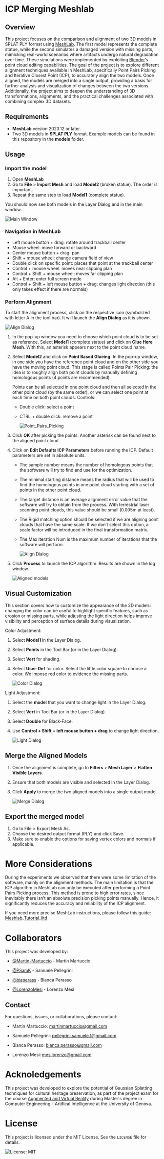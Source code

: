 # ICP Merging Meshlab

## Overview

This project focuses on the comparison and alignment of two 3D models in SPLAT PLY format using [MeshLab](https://www.meshlab.net/). The first model represents the complete statue, while the second simulates a damaged version with missing parts, mimicking real-world scenarios where artifacts undergo natural degradation over time. These simulations were implemented by exploiting [Blender](https://docs.blender.org/)’s point cloud editing capabilities. The goal of the project is to explore different alignment techniques available in MeshLab, specifically Point Pairs Picking and Iterative Closest Point (ICP), to accurately align the two models. Once aligned, the models are merged into a single output, providing a basis for further analysis and visualization of changes between the two versions. Additionally, the project aims to deepen the understanding of 3D transformations, alignments, and the practical challenges associated with combining complex 3D datasets. 

## Requirements

- **MeshLab** version 2023.12 or later.
- Two 3D models in **SPLAT PLY** format. Example models can be found in this repository in the **models** folder.

## Usage

### Import the model

1) Open **MeshLab**
2) Go to **File** > **Import Mesh** and load **Model2** (broken statue). The order is important.
3) Repeat the same step to load **Model1** (complete statue).

You should now see both models in the Layer Dialog and in the main window.

![Main Window](images/models/satiroebaccante_divisi_meshlab.png)

### Navigation in MeshLab 

- Left mouse button + drag: rotate around trackball center
- Mouse wheel: move forward or backward
- Center mouse button + drag: pan
- Shift + mouse wheel: change camera field of view
- Double click on specific point: places that point at the trackball center
- Control + mouse wheel: moves near clipping plan
- Control + Shift + mouse wheel: moves far clipping plan
- Alt + Enter: enter full screen mode
- Control + Shift + left mouse button + drag: changes light direction (this only takes effect if there are normals)

### Perform Alignment 

To start the alignment process, click on the respective icon (symbolized with letter A in the tool bar). It will launch the **Align Dialog** as it is shown.

![Align Dialog](images/windows_dialogs/align_dialog.png)

1) In the pop-up window you need to choose which point cloud is to be set as reference. Select **Model1** (complete statue) and click on **Glue Here Mesh**. With this, an asterisk appears next to the point cloud name.
   
2) Select **Model2** and click on **Point Based Glueing**. In the pop-up window, in one side you have the reference point cloud and on the other side you have the moving point cloud.
   This stage is called Points Pair Picking: the idea is to roughly align both point clouds by manually defining homologous points (4 points are recommended).

   Points can be all selected in one point cloud and then all selected in the other point cloud (by the same order), or we can select one point at each time on both point clouds.
   Controls:
   - Double click: select a point
   - CTRL + double click: remove a point

     ![Point_Pairs_Picking](images/models/satiroebaccante_icp_meshlab.png)
     
4) Click **OK** after picking the points. Another asterisk can be found next to the aligned point cloud.
5) Click on **Edit Defaults ICP Parameters** before running the ICP. Default parameters are set in absolute units.
   - The sample number means the number of homologous points that the software will try to find and use for the optimization.
   - The minimal starting distance means the radius that will be used to find the homologous points in one point cloud starting with a set of points in the other point cloud.
   - The target distance is an average alignment error value that the software will try to obtain from the process. With terrestrial laser scanning point clouds, this value should be small (0.005m at least).
   - The Rigid matching option should be selected if we are aligning point clouds that have the same scale. If we don’t select this option, a scale factor will be introduced in the final transformation matrix.
   - The Max Iteration Num is the maximum number of iterations that the software will perform.

     ![Align Dialog](images/windows_dialogs/icp_dialog.png)

6) Click **Process** to launch the ICP algorithm. Results are shown in the log window.
  
   ![Aligned models](images/models/satiroebaccante_merging_meshalb2.png) 

## Visual Customization

This section covers how to customize the appearance of the 3D models: changing the color can be useful to highlight specific features, such as erosion or missing parts, while adjusting the light direction helps improve visibility and perception of surface details during visualization.

Color Adjustment:
1) Select **Model1** in the Layer Dialog.
2) Select **Points** in the Tool Bar (or in the Layer Dialog).
3) Select **Vert** for shading.
4) Select **User-Def** for color. Select the little color square to choose a color. We impose red color to evidence the missing parts.

   ![Color Dialog](images/windows_dialogs/color_dialog.png)

Light Adjustment:
1) Select the **model** that you want to change light in the Layer Dialog.
2) Select **Vert** in Tool Bar (or in the Layer Dialog).
3) Select **Double** for Black-Face.
4) Use **Control + Shift + left mouse button + drag** to change light direction.

   ![Light Dialog](images/windows_dialogs/light_dialog.png)

## Merge the Aligned Models

1) Once the alignment is complete, go to **Filters** > **Mesh Layer** > **Flatten Visible Layers**.
2) Ensure that both models are visible and selected in the Layer Dialog.
3) Click **Apply** to merge the two aligned models into a single output model.

   ![Merge Dialog](images/windows_dialogs/merge_dialog.png)

## Export the merged model

1) Go to File > Export Mesh As.
2) Choose the desired output format (PLY) and click Save.
3) Make sure to enable the options for saving vertex colors and normals if applicable.

# More Considerations

During the experiments we observed that there were some limitation of the software, mainly on the alignment methods.
The main limitation is that the ICP algorithm in MeshLab can only be executed after performing a Point Pairs Picking process. 
This method is prone to high error rates, since inevitably there isn’t an absolute precision picking points manually.
Hence, it significantly reduces the accuracy and reliability of the ICP alignment.

If you need more precise MeshLab instructions, please follow this guide: [Meshlab_Tutorial_iitd](https://www.heritagedoc.pt/doc/Meshlab_Tutorial_iitd.pdf)

# Collaborators

This project was developed by:

- [@Martin-Martuccio](https://github.com/Martin-Martuccio) - Martin Martuccio
  
- [@PSamK](https://github.com/PSamK) - Samuele Pellegrini
  
- [@biaperass](https://github.com/biaperass) - Bianca Perasso
  
- [@LorenzoMesi](https://github.com/LorenzoMesi) - Lorenzo Mesi
  
## Contact

For questions, issues, or collaborations, please contact:

- Martin Martuccio: [martinmartuccio@gmail.com](Martin:martinmartuccio@gmail.com)

- Samuele Pellegrini: [pellegrini.samuele.1@gmail.com](Samuele:pellegrini.samuele.1@gmail.com)

- Bianca Perasso: [bianca.perasso@gmail.com](Bianca:bianca.perasso@gmail.com)

- Lorenzo Mesi: [mesilorenzo@gmail.com](Lorenzo:mesilorenzo@gmail.com)

# Acknoledgements
 
This project was developed to explore the potential of Gaussian Splatting techniques for cultural heritage preservation, as part of the project exam for the course [Augmented and Virtual Reality](https://corsi.unige.it/off.f/2023/ins/66562) during Master's degree in Computer Engineering - Artifical Intelligence at the University of Genova.

# License

This project is licensed under the MIT License. See the `LICENSE` file for details.

![License: MIT](https://img.shields.io/badge/License-MIT-yellow.svg)
